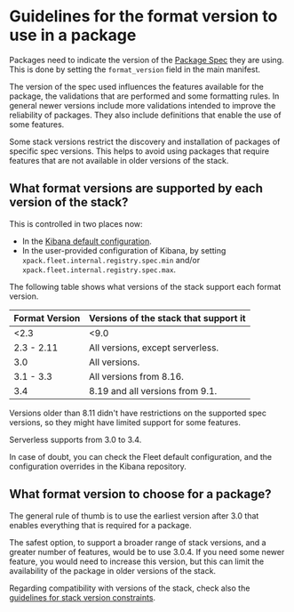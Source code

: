 # Guidelines for the format version to use in a package

Packages need to indicate the version of the [Package Spec](https://github.com/elastic/package-spec) they are using.
This is done by setting the `format_version` field in the main manifest.

The version of the spec used influences the features available for the package,
the validations that are performed and some formatting rules. In general newer
versions include more validations intended to improve the reliability of
packages. They also include definitions that enable the use of some features.

Some stack versions restrict the discovery and installation of packages of
specific spec versions. This helps to avoid using packages that require features
that are not available in older versions of the stack.

## What format versions are supported by each version of the stack?

This is controlled in two places now:
- In the [Kibana default configuration](https://github.com/elastic/kibana/blob/84fcda021be1d71018fa77005837da7e932c6d7f/x-pack/plugins/fleet/server/config.ts#L224).
- In the user-provided configuration of Kibana, by setting
  `xpack.fleet.internal.registry.spec.min` and/or
  `xpack.fleet.internal.registry.spec.max`.

The following table shows what versions of the stack support each format
version.

| Format Version | Versions of the stack that support it |
| -- | -- |
| <2.3 | <9.0 |
| 2.3 - 2.11 | All versions, except serverless. |
| 3.0 | All versions. |
| 3.1 - 3.3 | All versions from 8.16. |
| 3.4 | 8.19 and all versions from 9.1. |

Versions older than 8.11 didn't have restrictions on the supported spec versions,
so they might have limited support for some features.

Serverless supports from 3.0 to 3.4.

In case of doubt, you can check the Fleet default configuration, and the
configuration overrides in the Kibana repository.

## What format version to choose for a package?

The general rule of thumb is to use the earliest version after 3.0 that enables
everything that is required for a package.

The safest option, to support a broader range of stack versions, and a greater
number of features, would be to use 3.0.4. If you need some newer feature, you
would need to increase this version, but this can limit the availability of the
package in older versions of the stack.

Regarding compatibility with versions of the stack, check also the [guidelines
for stack version constraints](./stack_version_support.md).
